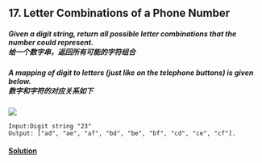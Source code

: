 ## 17. Letter Combinations of a Phone Number

##### Given a digit string, return all possible letter combinations that the number could represent.<br>给一个数字串，返回所有可能的字符组合

##### A mapping of digit to letters (just like on the telephone buttons) is given below.<br>数字和字符的对应关系如下

![](http://images.jucongyuan.com/200px-Telephone-keypad2.svg.png)

    Input:Digit string "23"
    Output: ["ad", "ae", "af", "bd", "be", "bf", "cd", "ce", "cf"].
    
#### [Solution](https://github.com/Jucongyuan/LeetCode_Java/blob/master/src/com/jucongyuan/medium/_0017/Solution.java)